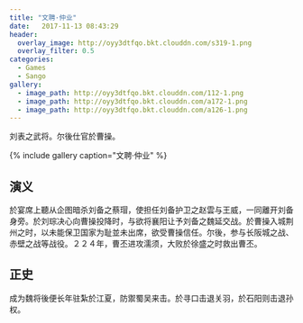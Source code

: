 ```yaml
---
title: "文聘·仲业"
date:   2017-11-13 08:43:29
header:
  overlay_image: http://oyy3dtfqo.bkt.clouddn.com/s319-1.png
  overlay_filter: 0.5
categories:
  - Games
  - Sango
gallery:
  - image_path: http://oyy3dtfqo.bkt.clouddn.com/112-1.png
  - image_path: http://oyy3dtfqo.bkt.clouddn.com/a172-1.png
  - image_path: http://oyy3dtfqo.bkt.clouddn.com/a126-1.png
---
```


刘表之武将。尔後仕官於曹操。

{% include gallery caption="文聘·仲业" %}

## 演义

於宴席上聽从企图暗杀刘备之蔡瑁，使担任刘备护卫之赵雲与王威，一同離开刘备身旁。於刘琮决心向曹操投降时，与欲将襄阳让予刘备之魏延交战。於曹操入城荆州之时，以未能保卫国家为耻並未出席，欲受曹操信任。尔後，参与长阪城之战、赤壁之战等战役。２２４年，曹丕进攻濡须，大败於徐盛之时救出曹丕。

## 正史

成为魏将後便长年驻紮於江夏，防禦蜀吴来击。於寻口击退关羽，於石阳则击退孙权。